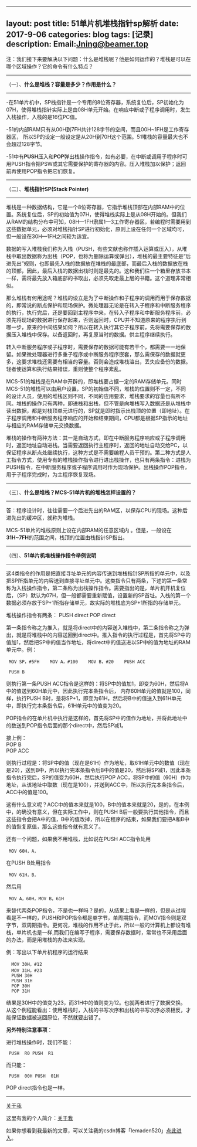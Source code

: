 
---
layout: post
title: 51单片机堆栈指针sp解析
date: 2017-9-06
categories: blog
tags: [记录]
description: Email:Jning@beamer.top
---

注：我们接下来要解决以下问题：什么是堆栈呢？他是如何运作的？堆栈是可以在哪个区域操作？它的命令有什么特点？

---

 （一）、**什么是堆栈？容量是多少？作用是什么？**
 
---

-在51单片机中，SP栈指针是一个专用的8位寄存器，系统复位后，SP初始化为07H，使得堆栈指针实际上是由08H单元开始。在响应中断或子程序调用时，发生入栈操作，入栈的是16位PC值。

-51的内部RAM只有从00H到7FH共计128字节的空间，而且00H~1FH是工作寄存器区， 所以SP的设定一般设定是从20H到70H这个范围。51堆栈的容量最大也不会超过128字节。 

-51中有**PUSH**压入和**POP**弹出栈操作指令，如有必要，在中断或调用子程序时可用PUSH指令把PSW或其它需要保护的寄存器的内容。压入堆栈加以保护；返回前再使用POP指令把它们恢复。

---

 （二）、**堆栈指针SP(Stack Pointer)**
 
---

 堆栈是一种数据结构，它是一个8位寄存器，它指示堆栈顶部在内部RAM中的位置。系统复位后，SP的初始值为07H，使得堆栈实际上是从08H开始的。但我们从RAM的结构分布中可知，08H—1FH隶属1—3工作寄存器区，若编程时需要用到这些数据单元，必须对堆栈指针SP进行初始化，原则上设在任何一个区域均可，但一般设在30H—1FH之间较为适宜。   
 
 数据的写入堆栈我们称为入栈（PUSH，有些文献也称作插入运算或压入），从堆栈中取出数据称为出栈（POP，也称为删除运算或弹出），堆栈的最主要特征是“后进先出”规则，也即最先入栈的数据放在堆栈的最底部，而最后入栈的数据放在栈的顶部，因此，最后入栈的数据出栈时则是最先的。这和我们往一个箱里存放书本一样，需将最先放入箱底部的书取出，必须先取走最上层的书籍。这个道理非常相似。  
 
 那么堆栈有何用途呢？堆栈的设立是为了中断操作和子程序的调用而用于保存数据的，即常说的断点保护和现场保护。微处理器无论是在转入子程序和中断服务程序的执行，执行完后，还是要回到主程序中来，在转入子程序和中断服务程序前，必须先将现场的数据进行保存起来，否则返回时，CPU并不知道原来的程序执行到哪一步，原来的中间结果如何？所以在转入执行其它子程序前，先将需要保存的数据压入堆栈中保存。以备返回时，再复原当时的数据。供主程序继续执行。   
 
 转入中断服务程序或子程序时，需要保存的数据可能有若干个，都需要一一地保留。如果微处理器进行多重子程序或中断服务程序嵌套，那么需保存的数据就更多，这要求堆栈还需要有相当的容量。否则会造成堆栈溢出，丢失应备份的数据。轻者使运算和执行结果错误，重则使整个程序紊乱。  
 
 MCS-51的堆栈是在RAM中开辟的，即堆栈要占据一定的RAM存储单元。同时MCS-51的堆栈可以由用户设置，SP的初始值不同，堆栈的位置则不一定，不同的设计人员，使用的堆栈区则不同，不同的应用要求，堆栈要求的容量也有所不同。堆栈的操作只有两种，即进栈和出栈，但不管是向堆栈写入数据还是从堆栈中读出数据，都是对栈顶单元进行的，SP就是即时指示出栈顶的位置（即地址）。在子程序调用和中断服务程序响应的开始和结束期间，CPU都是根据SP指示的地址与相应的RAM存储单元交换数据。  
 
 堆栈的操作有两种方法：其一是自动方式，即在中断服务程序响应或子程序调用时，返回地址自动进栈。当需要返回执行主程序时，返回的地址自动交给PC，以保证程序从断点处继续执行，这种方式是不需要编程人员干预的。第二种方式是人工指令方式，使用专有的堆栈操作指令进行进出栈操作，也只有两条指令：进栈为PUSH指令，在中断服务程序或子程序调用时作为现场保护。出栈操作POP指令，用于子程序完成时，为主程序恢复现场。 

---

 （三）、**什么是堆栈？MCS-51单片机的堆栈怎样设置的？**

---

 答：程序设计时，往往需要一个后进先出的RAM区，以保存CPU的现场。这种后进先出的缓冲区，就称为堆栈。 

 MCS-51单片的堆栈原则上设在内部RAM的任意区域内 。但是，一般设在**31H~7FH**的范围之间，栈顶的位置由栈指针SP指出。

---

 （四）、**51单片机堆栈操作指令举例说明**

---
 
 这4类指令的作用是把直接寻址单元的内容传送到堆栈指针SP所指的单元中，以及把SP所指单元的内容送到直接寻址单元中。这类指令只有两条，下述的第一条常称为入栈操作指令，第二条称为出栈操作指令。需要指出的是，单片机开机复位后，（SP）默认为07H，但一般都需要重新赋值，设置新的SP首址。入栈的第一个数据必须存放于SP+1所指存储单元，故实际的堆栈底为SP+1所指的存储单元。   
 
 堆栈操作指令有两条： 
     PUSH direct POP direct 

 第一条指令称之为推入，就是将direct中的内容送入堆栈中，第二条指令称之为弹出，就是将堆栈中的内容送回到direct中。推入指令的执行过程是，首先将SP中的值加1，然后把SP中的值当作地址，将direct中的值送进以SP中的值为地址的RAM单元中。例：    
 
     MOV SP，#5FH    MOV A，#100    MOV B，#20    PUSH ACC  
	 
     PUSH B     
	 
则执行第一条PUSH ACC指令是这样的：将SP中的值加1，即变为60H，然后将A中的值送到60H单元中，因此执行完本条指令后， 内存60H单元的值就是100，同样，执行PUSH B时，是将SP+1，即变为61H，然后将B中的值送入到61H单元中，即执行完本条指令后，61H单元中的值变为20。     

POP指令的在单片机中执行是这样的，首先将SP中的值作为地址，并将此地址中的数送到POP指令后面的那个direct中，然后SP减1。    

接上例：   
     POP B    
     POP ACC    
	 
 则执行过程是：将SP中的值（现在是61H）作为地址，取61H单元中的数值（现在是20），送到B中，所以执行完本条指令后B中的值是20，然后将SP减1，因此本条指令执行完后，SP的值变为60H，然后执行POP ACC，将SP中的值（60H）作为地址，从该地址中取数（现在是100），并送到ACC中，所以执行完本条指令后，ACC中的值是100。  

 这有什么意义呢？ACC中的值本来就是100，B中的值本来就是20，是的，在本例中，的确没有意义，但在实际工作中，则在PUSH B后一般要执行其他指令，而且这些指令会把A中的值，B中的值改掉，所以在程序的结束，如果我们要把A和B中的值恢复原值，那么这些指令就有意义了。 

 还有一个问题，如果我不用堆栈，比如说在PUSH ACC指令处用
 
     MOV 60H，A，
 
 在PUSH B处用指令
 
     MOV 61H，B，
  
 然后用
  
     MOV A，60H，MOV B，61H
  
 来替代两条POP指令，不是也一样吗？是的，从结果上看是一样的，但是从过程看是不一样的，PUSH和POP指令都是单字节，单周期指令，而MOV指令则是双字节，双周期指令。更何况，堆栈的作用不止于此，所以一般的计算机上都设有堆栈，单片机也是一样,而我们在编写子程序，需要保存数据时，常常也不采用后面的办法，而是用堆栈的办法来实现。  
 
例：写出以下单片机程序的运行结果
   
      MOV 30H，#12    
	  MOV 31H，#23    
	  PUSH 30H               
	  PUSH 31H    
	  POP 30H    
      POP 31H     
 
 结果是30H中的值变为23，而31H中的值则变为12。也就两者进行了数据交换。从这个例程能看出：使用堆栈时，入栈的书写次序和出栈的书写次序必须相反，才能保证数据被送回原位，不然就要出错了。  
 
 **另外特别注意事项**：   
 
 进行堆栈操作时，我们不能： 
 
     PUSH  R0 PUSH  R1 
 
 而只能： 
 
     PUSH  00H PUSH  01H  
	 
 POP direct指令也是一样。 

---

[关于我](http://beamer.top/about/)

这里有我的个人简介：[关于我](http://beamer.top/about/)

如果你想看到我最新的文章，可以关注我的csdn博客「lemaden520」[点此进入](http://blog.csdn.net/lemaden520/article/details/77657697)。
